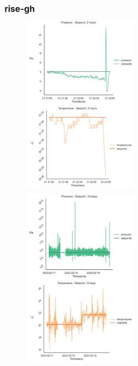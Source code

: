 # rise-gh

<p align="center">
  <img src=https://github.com/oStglnd/rise-gh/blob/main/misc/pa_setp_2h.png?raw=true width="350" title="hover text">
  <img src=https://github.com/oStglnd/rise-gh/blob/main/misc/temp_setp_2h.png?raw=true width="350" alt="accessibility text">
</p>


<p align="center">
  <img src=https://github.com/oStglnd/rise-gh/blob/main/misc/pa_setp_10d.png?raw=true width="350" title="hover text">
  <img src=https://github.com/oStglnd/rise-gh/blob/main/misc/temp_setp_10d.png?raw=true width="350" alt="accessibility text">
</p>
